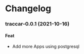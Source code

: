 # Changelog<br>


<a name="traccar-0.0.1"></a>
### traccar-0.0.1 (2021-10-16)

#### Feat

* Add more Apps using postgresql
